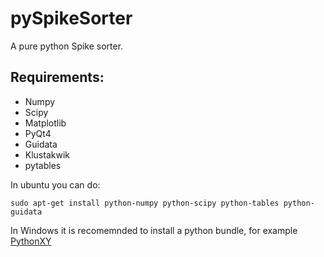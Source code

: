 pySpikeSorter
=============

A pure python Spike sorter.

Requirements:
-------------
* Numpy
* Scipy
* Matplotlib
* PyQt4
* Guidata
* Klustakwik
* pytables

In ubuntu you can do:

    sudo apt-get install python-numpy python-scipy python-tables python-guidata

In Windows it is recomemnded to install a python bundle, for example [PythonXY](https://code.google.com/p/pythonxy/)
